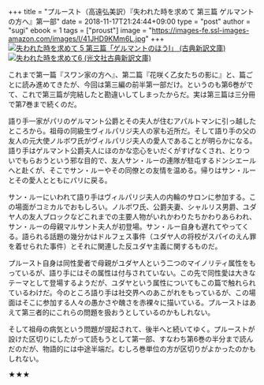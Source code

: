 +++
title = "プルースト（高遠弘美訳）『失われた時を求めて 第三篇 ゲルマントの方へ』第一部"
date = 2018-11-17T21:24:44+09:00
type = "post"
author = "sugi"
ebook = 1
tags = ["proust"]
image = "https://images-fe.ssl-images-amazon.com/images/I/41JHD9KMm6L.jpg"
+++
<a href="http://www.amazon.co.jp/exec/obidos/ASIN/4334753450/chezsugi-22/ref=nosim/" name="amazletlink" target="_blank"><img src="https://images-fe.ssl-images-amazon.com/images/I/41JHD9KMm6L.jpg" alt="失われた時を求めて 5 第三篇「ゲルマントのほうI」 (古典新訳文庫)" class="alignleft"  /></a>
<a href="http://www.amazon.co.jp/exec/obidos/ASIN/4334753817/chezsugi-22/ref=nosim/" name="amazletlink" target="_blank"><img src="https://images-fe.ssl-images-amazon.com/images/I/41Mmae1KBOL.jpg" alt="失われた時を求めて6 (光文社古典新訳文庫)" class="alignleft"  /></a>

これまで第一篇『スワン家の方へ』、第二篇『花咲く乙女たちの影に』と、篇ごとに読み進めてきたが、今回は第三編の前半第一部だけ。というのも第6巻がでて、これで第三篇が完結したと勘違いしてしまったからだ。実は第三篇は三分冊で第7巻まで続くのだ。

語り手一家がパリのゲルマント公爵とその夫人が住むアパルトマンに引っ越したところから。祖母の同級生ヴィルパリジ夫人の家も近所だ。そして語り手の父の友人の元大使ノルボワ氏がヴィルパリジ夫人の愛人であることが明らかになる。語り手はゲルマント公爵夫人にほのかな恋心をいだくがすげなくされ、とりついでもらおうという邪な目的で、友人サン・ルーの連隊が駐屯するドンシエールへと赴くが、そこでサン・ルーやその同僚との友情を温める。帰りはサン・ルーとその愛人とともにパリに戻る。

サン・ルーにいわれて語り手はヴィルパリジ夫人の内輪のサロンに参加する。この場面がコミカルでおもしろい。ノルボワ氏、公爵夫妻、シャルリス男爵、ユダヤ人の友人ブロックなどこれまでの主要人物がいれかわりたちかわりあらわれ、サン・ルーの母親マルサント夫人が初登場。サン・ルー自身も遅れてやってくる。語られる話題の幾分かはドルフェス事件（ユダヤ人の将校がスパイのえん罪を着せられた事件）とそれに関連した反ユダヤ主義に関するものだ。

プルースト自身は同性愛者で母親がユダヤ人という二つのマイノリティ属性をもっているが、語り手にはその属性は付与されていない。この先で同性愛は大きなテーマとして登場するようだが、ユダヤという属性についてもこの篇で触れられているわけだ。今のところ語り手は社交界へのあこがれをもっているが、この場面はそこに参加する人々の愚かさや醜さを赤裸々に描いている。プルーストはあえて第三者的にこれらの問題を扱おうとしているのかもしれない。

そして祖母の病気という問題が提起されて、後半へと続いてゆく。プルーストが設けた区切りにしたがって読もうとして第一部、すなわち第6巻の半分まで読んだのだが、物語的には中途半端だ。むしろ巻単位の方が区切りがよかったのかもしれない。

★★★